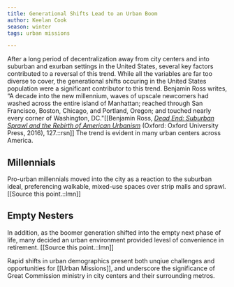 ```yaml
---
title: Generational Shifts Lead to an Urban Boom
author: Keelan Cook
season: winter
tags: urban missions

---
```


After a long period of decentralization away from city centers and into suburban and exurban settings in the United States, several key factors contributed to a reversal of this trend. While all the variables are far too diverse to cover, the generational shifts occuring in the United States population were a significant contributor to this trend.  Benjamin Ross writes, “A decade into the new millennium, waves of upscale newcomers had washed across the entire island of Manhattan; reached through San Francisco, Boston, Chicago, and Portland, Oregon; and touched nearly every corner of Washington, DC."[[Benjamin Ross, [*Dead End: Suburban Sprawl and the Rebirth of American Urbanism*](https://amzn.to/3tP33yl) (Oxford: Oxford University Press, 2016), 127.::rsn]] The trend is evident in many urban centers across America.

## Millennials
Pro-urban millennials moved into the city as a reaction to the suburban ideal, preferencing walkable, mixed-use spaces over strip malls and sprawl. [[Source this point.::lmn]]

## Empty Nesters
In addition, as the boomer generation shifted into the empty next phase of life, many decided an urban environment provided levesl of convenience in retirement. [[Source this point.::lmn]]

Rapid shifts in urban demographics present both unqiue challenges and opportunities for [[Urban Missions]], and underscore the significance of Great Commission ministry in city centers and their surrounding metros.